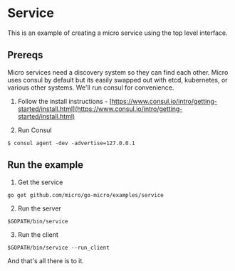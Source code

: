 # Service

This is an example of creating a micro service using the top level interface.

## Prereqs

Micro services need a discovery system so they can find each other. Micro uses consul by default but 
its easily swapped out with etcd, kubernetes, or various other systems. We'll run consul for convenience.

1. Follow the install instructions - [https://www.consul.io/intro/getting-started/install.html](https://www.consul.io/intro/getting-started/install.html)

2. Run Consul

```shell
$ consul agent -dev -advertise=127.0.0.1
```

## Run the example

1. Get the service

```shell
go get github.com/micro/go-micro/examples/service
```

2. Run the server

```shell
$GOPATH/bin/service
```

3. Run the client

```shell
$GOPATH/bin/service --run_client
```

And that's all there is to it.
